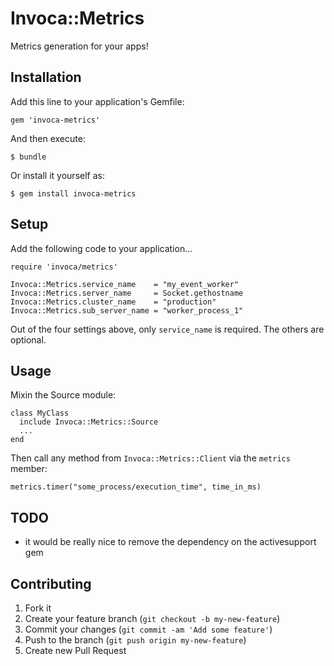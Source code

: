 # Invoca::Metrics

Metrics generation for your apps!

## Installation

Add this line to your application's Gemfile:

    gem 'invoca-metrics'

And then execute:

    $ bundle

Or install it yourself as:

    $ gem install invoca-metrics

## Setup

Add the following code to your application...

    require 'invoca/metrics'

    Invoca::Metrics.service_name    = "my_event_worker"
    Invoca::Metrics.server_name     = Socket.gethostname
    Invoca::Metrics.cluster_name    = "production"
    Invoca::Metrics.sub_server_name = "worker_process_1"

Out of the four settings above, only `service_name` is required.  The others are optional.

## Usage

Mixin the Source module:

    class MyClass
      include Invoca::Metrics::Source
      ...
    end

Then call any method from `Invoca::Metrics::Client` via the `metrics` member:

    metrics.timer("some_process/execution_time", time_in_ms)

## TODO

* it would be really nice to remove the dependency on the activesupport gem

## Contributing

1. Fork it
2. Create your feature branch (`git checkout -b my-new-feature`)
3. Commit your changes (`git commit -am 'Add some feature'`)
4. Push to the branch (`git push origin my-new-feature`)
5. Create new Pull Request
